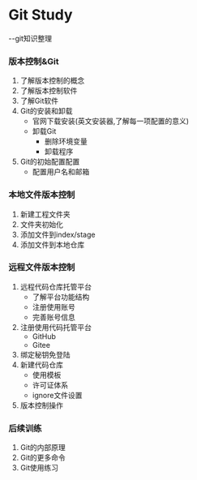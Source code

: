 # Git Study

--git知识整理

### 版本控制&Git

1. 了解版本控制的概念
2. 了解版本控制软件
3. 了解Git软件
4. Git的安装和卸载
   - 官网下载安装(英文安装器,了解每一项配置的意义)
   - 卸载Git
     - 删除环境变量
     - 卸载程序
5. Git的初始配置配置
   - 配置用户名和邮箱

### 本地文件版本控制

1. 新建工程文件夹
2. 文件夹初始化
3. 添加文件到index/stage
4. 添加文件到本地仓库

### 远程文件版本控制

1. 远程代码仓库托管平台
   - 了解平台功能结构
   - 注册使用账号
   - 完善账号信息
2. 注册使用代码托管平台
   * GitHub
   * Gitee
3. 绑定秘钥免登陆
4. 新建代码仓库
   - 使用模板
   - 许可证体系
   - ignore文件设置
5. 版本控制操作

### 后续训练

1. Git的内部原理
2. Git的更多命令
3. Git使用练习

